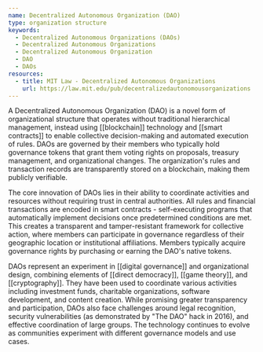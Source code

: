 ```yaml
---
name: Decentralized Autonomous Organization (DAO)
type: organization structure
keywords:
  - Decentralized Autonomous Organizations (DAOs)
  - Decentralized Autonomous Organizations
  - Decentralized Autonomous Organization
  - DAO
  - DAOs
resources:
  - title: MIT Law - Decentralized Autonomous Organizations
    url: https://law.mit.edu/pub/decentralizedautonomousorganizations
---
```


A Decentralized Autonomous Organization (DAO) is a novel form of organizational structure that operates without traditional hierarchical management, instead using [[blockchain]] technology and [[smart contracts]] to enable collective decision-making and automated execution of rules. DAOs are governed by their members who typically hold governance tokens that grant them voting rights on proposals, treasury management, and organizational changes. The organization's rules and transaction records are transparently stored on a blockchain, making them publicly verifiable.

The core innovation of DAOs lies in their ability to coordinate activities and resources without requiring trust in central authorities. All rules and financial transactions are encoded in smart contracts - self-executing programs that automatically implement decisions once predetermined conditions are met. This creates a transparent and tamper-resistant framework for collective action, where members can participate in governance regardless of their geographic location or institutional affiliations. Members typically acquire governance rights by purchasing or earning the DAO's native tokens.

DAOs represent an experiment in [[digital governance]] and organizational design, combining elements of [[direct democracy]], [[game theory]], and [[cryptography]]. They have been used to coordinate various activities including investment funds, charitable organizations, software development, and content creation. While promising greater transparency and participation, DAOs also face challenges around legal recognition, security vulnerabilities (as demonstrated by "The DAO" hack in 2016), and effective coordination of large groups. The technology continues to evolve as communities experiment with different governance models and use cases.
